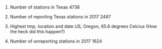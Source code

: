 1) Number of stations in Texas
    4736

2) Number of reporting Texas stations in 2017
    2487

3) Highest tmp, location and date
    US, Oregon, 65.6 degrees Celcius (How the heck did this happen?)

4) Number of unreporting stations in 2017
    1624